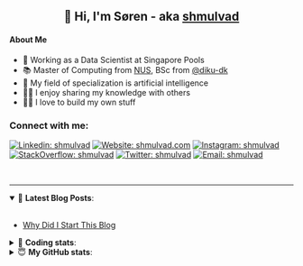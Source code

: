 <h2 align="center">
	👋 Hi, I'm Søren - aka <a href="https://shmulvad.com">shmulvad</a>
</h2>

#### About Me
- 🤖 Working as a Data Scientist at Singapore Pools
- 📚 Master of Computing from [NUS], BSc from [@diku-dk]
- 🧠 My field of specialization is artificial intelligence
- 👨‍🏫 I enjoy sharing my knowledge with others
- 👨‍💻 I love to build my own stuff

### Connect with me:

[![Linkedin: shmulvad](https://img.shields.io/badge/shmulvad-blue?style=flat&logo=Linkedin&logoColor=white)][linkedin]
[![Website: shmulvad.com](https://img.shields.io/badge/shmulvad.com-47CCCC?&style=flat&logo=Google-Chrome&logoColor=white)][website]
[![Instagram: shmulvad](https://img.shields.io/badge/-@shmulvad-purple?style=flat&logo=Instagram&logoColor=white)][instagram]
[![StackOverflow: shmulvad](https://img.shields.io/badge/shmulvad-FE7A16?style=flat&logo=stack-overflow&logoColor=white)][stackOverflow]
[![Twitter: shmulvad](https://img.shields.io/badge/@shmulvad-1ca0f1?style=flat&logo=twitter&logoColor=white)][twitter]
[![Email: shmulvad](https://img.shields.io/badge/shmulvad-D14836?style=flat&logo=gmail&logoColor=white)][mail]

<br />

---

<details open>
 <summary>📕 <b>Latest Blog Posts</b>: </summary>

<br>

<!-- BLOG-POST-LIST:START -->
- [Why Did I Start This Blog](https://shmulvad.com/blog/why-did-start-this-blog)
<!-- BLOG-POST-LIST:END -->

</details>

<!-- --- -->

<details>
 <summary>🤖 <b>Coding stats</b>: </summary>

<br>

NOTE: Doesn't track coding at work or work done in environments such as Jupyter Notebooks.

<!--START_SECTION:waka-->
![Code Time](http://img.shields.io/badge/Code%20Time-1%2C853%20hrs%209%20mins-blue)

**I'm a Night 🦉** 

```text
🌞 Morning                441 commits         ██░░░░░░░░░░░░░░░░░░░░░░░   09.27 % 
🌆 Daytime                1260 commits        ███████░░░░░░░░░░░░░░░░░░   26.50 % 
🌃 Evening                1929 commits        ██████████░░░░░░░░░░░░░░░   40.57 % 
🌙 Night                  1125 commits        ██████░░░░░░░░░░░░░░░░░░░   23.66 % 
```


📊 **This Week I Spent My Time On** 

```text
💬 Programming Languages: 
Python                   5 hrs 29 mins       ██████████████████░░░░░░░   71.03 % 
Other                    1 hr 54 mins        ██████░░░░░░░░░░░░░░░░░░░   24.58 % 
Markdown                 13 mins             █░░░░░░░░░░░░░░░░░░░░░░░░   03.00 % 
HTML                     4 mins              ░░░░░░░░░░░░░░░░░░░░░░░░░   01.03 % 
Bash                     1 min               ░░░░░░░░░░░░░░░░░░░░░░░░░   00.22 % 

🔥 Editors: 
VS Code                  5 hrs 50 mins       ███████████████████░░░░░░   75.42 % 
Zsh                      1 hr 54 mins        ██████░░░░░░░░░░░░░░░░░░░   24.58 % 

🐱‍💻 Projects: 
hit-locator              5 hrs 29 mins       ██████████████████░░░░░░░   70.97 % 
company-scrapers         1 hr 59 mins        ██████░░░░░░░░░░░░░░░░░░░   25.66 % 
overvaagning-admin       10 mins             █░░░░░░░░░░░░░░░░░░░░░░░░   02.19 % 
Terminal                 5 mins              ░░░░░░░░░░░░░░░░░░░░░░░░░   01.19 % 
```


 Last Updated on 02/04/2023 18:40:14 UTC
<!--END_SECTION:waka-->

</details>

<!-- --- -->

<details>
 <summary>😇 <b>My GitHub stats</b>: </summary>

<br>

<img align="left" alt="shmulvad's Github Stats" src="https://github-readme-stats.vercel.app/api?username=shmulvad&show_icons=true&hide_border=true" />

</details>



[website]: https://shmulvad.com
[twitter]: https://twitter.com/shmulvad
[linkedin]: https://linkedin.com/in/shmulvad
[instagram]: https://instagram.com/shmulvad
[stackOverflow]: https://stackoverflow.com/users/9248793/shmulvad
[mail]: mailto:shmulvad@gmail.com
[@diku-dk]: https://github.com/diku-dk
[github]: https://github.com/shmulvad
[NUS]: https://www.nus.edu.sg